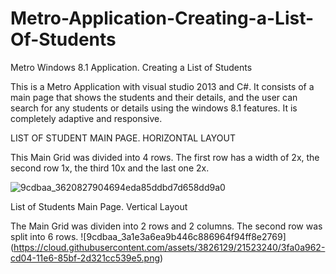 # Metro-Application-Creating-a-List-Of-Students

Metro Windows 8.1 Application. Creating a List of Students

This is a Metro Application with visual studio 2013 and C#. It consists of a main page that shows the students and their details, and 
the user can search for any students or details using the windows 8.1 features. It is completely adaptive and responsive.

LIST OF STUDENT MAIN PAGE. HORIZONTAL LAYOUT

This Main Grid was divided into 4 rows. The first row has a width of 2x, the second row 1x, the third 10x and the last one 2x. 

![9cdbaa_3620827904694eda85ddbd7d658dd9a0](https://cloud.githubusercontent.com/assets/3826129/21523192/c1446a68-cd03-11e6-91e0-46f3ee440952.png)

List of Students Main Page. Vertical Layout

The Main Grid was dividen into 2 rows and 2 columns. 
The second row was split into 6 rows.
![9cdbaa_3a1e3a6ea9b446c886964f94ff8e2769]
(https://cloud.githubusercontent.com/assets/3826129/21523240/3fa0a962-cd04-11e6-85bf-2d321cc539e5.png)

